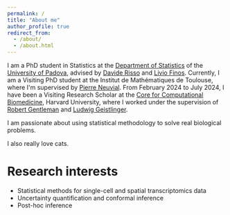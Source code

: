 ```yaml
---
permalink: /
title: "About me"
author_profile: true
redirect_from: 
  - /about/
  - /about.html
---
```


I am a PhD student in Statistics at the [Department of Statistics](https://www.stat.unipd.it/en/) of the [University of Padova](https://www.unipd.it/en/), advised by [Davide Risso](https://drisso.github.io/) and [Livio Finos](https://livioivil.github.io/). 
Currently, I am a Visiting PhD student at the Institut de Mathématiques de Toulouse, where I'm supervised by [Pierre Neuvial](https://pneuvial.github.io/).
From February 2024 to July 2024, I have been a Visiting Research Scholar at the [Core for Computational Biomedicine](https://github.com/ccb-hms), Harvard University, where I worked under the supervision of [Robert Gentleman](https://en.wikipedia.org/wiki/Robert_Gentleman_(statistician)) and [Ludwig Geistlinger](https://dbmi.hms.harvard.edu/people/ludwig-geistlinger).

I am passionate about using statistical methodology to solve real biological problems.

I also really love cats.

# Research interests
- Statistical methods for single-cell and spatial transcriptomics data
- Uncertainty quantification and conformal inference
- Post-hoc inference
